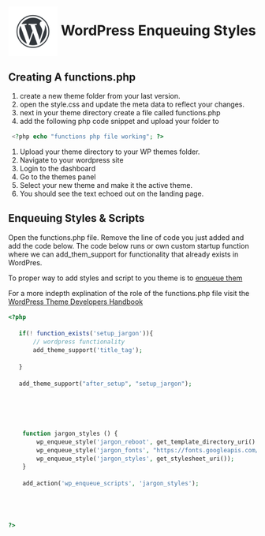 # <img src="./assets/images/wordpress-water-mark.png" width="100" align="center"> WordPress Enqueuing Styles

## Creating A functions.php

1. create a new theme folder from your last version.
1. open the style.css and update the meta data to reflect your changes.
1. next in your theme directory create a file called functions.php
1. add the following php code snippet and upload your folder to

```php
 <?php echo "functions php file working"; ?>
```

1. Upload your theme directory to your WP themes folder.
1. Navigate to your wordpress site
1. Login to the dashboard
1. Go to the themes panel
1. Select your new theme and make it the active theme.
1. You should see the text echoed out on the landing page.

## Enqueuing Styles & Scripts

Open the functions.php file. Remove the line of code you just added and add the code below. The code below runs or own custom startup function where we can add_them_support for functionality that already exists in WordPres.

To proper way to add styles and script to you theme is to [enqueue them](https://developer.wordpress.org/themes/basics/including-css-javascript/)

For a more indepth explination of the role of the functions.php file visit the [WordPress Theme Developers Handbook](https://codex.wordpress.org/Functions_File_Explained)

```php
<?php

   if(! function_exists('setup_jargon')){
       // wordpress functionality
       add_theme_support('title_tag');

   }

   add_theme_support("after_setup", "setup_jargon");





    function jargon_styles () {
        wp_enqueue_style('jargon_reboot', get_template_directory_uri(). '/assets/css/reboot.css');
        wp_enqueue_style('jargon_fonts', "https://fonts.googleapis.com/css?family=Open+Sans&display=swap");
        wp_enqueue_style('jargon_styles', get_stylesheet_uri());
    }

    add_action('wp_enqueue_scripts', 'jargon_styles');




?>

```
